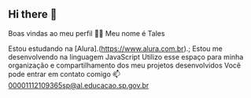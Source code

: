 ## Hi there 👋

Boas vindas ao meu perfil 💙💙
Meu nome é Tales 

Estou estudando na [Alura].(https://www.alura.com.br).;
Estou me desenvolvendo na linguagem JavaScript
Utilizo esse espaço para minha organização e compartilhamento dos meu projetos desenvolvidos
Você pode entrar em contato comigo 📫
00001112109365sp@al.educacao.sp.gov.br
